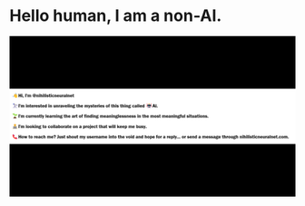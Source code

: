   # Hello human, I am a non-AI.
  
![image](https://github.com/nihilisticneuralnet/nihilisticneuralnet/blob/main/img.png)

<!---
nihilisticneuralnet/nihilisticneuralnet is a ✨ special ✨ repository because its `README.md` (this file) appears on your GitHub profile.
You can click the Preview link to take a look at your changes.
--->
